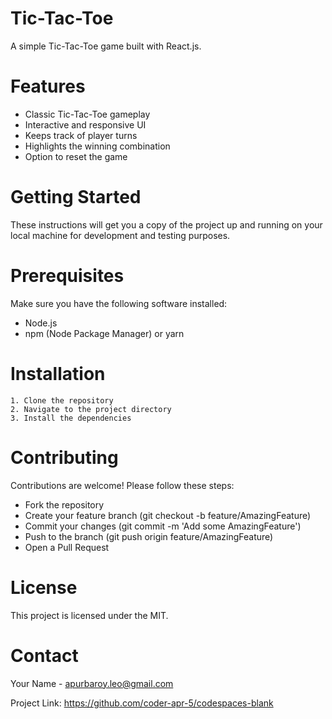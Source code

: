 
# Tic-Tac-Toe

A simple Tic-Tac-Toe game built with React.js.



# Features
* Classic Tic-Tac-Toe gameplay
* Interactive and responsive UI
* Keeps track of player turns
* Highlights the winning combination
* Option to reset the game
# Getting Started
These instructions will get you a copy of the project up and running on your local machine for development and testing purposes.

# Prerequisites
Make sure you have the following software installed:
* Node.js
* npm (Node Package Manager) or yarn

# Installation
    1. Clone the repository
    2. Navigate to the project directory
    3. Install the dependencies

# Contributing
Contributions are welcome! Please follow these steps:

* Fork the repository
* Create your feature branch (git checkout -b feature/AmazingFeature)
* Commit your changes (git commit -m 'Add some  AmazingFeature')
* Push to the branch (git push origin feature/AmazingFeature)
* Open a Pull Request

# License
This project is licensed under the MIT.

# Contact
Your Name - apurbaroy.leo@gmail.com

Project Link: https://github.com/coder-apr-5/codespaces-blank
